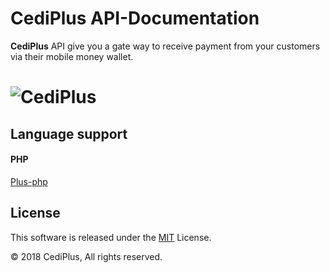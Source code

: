 # CediPlus API-Documentation
**CediPlus** API give you a gate way to receive payment from your customers via their mobile money wallet.
# ![CediPlus](https://www.cediplus.com/img/mlogo.png)

## Language support

#### PHP
[Plus-php](https://github.com/cediplus/API-Documentation/tree/master/php)

## License

This software is released under the [MIT](LICENSE) License.

© 2018 CediPlus, All rights reserved.
